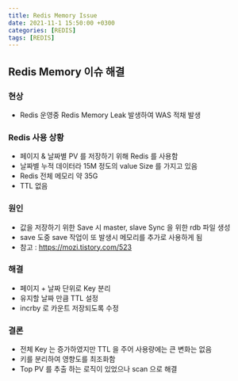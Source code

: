 ```yaml
---
title: Redis Memory Issue
date: 2021-11-1 15:50:00 +0300
categories: [REDIS]
tags: [REDIS]
---
```


## Redis Memory 이슈 해결
### 현상
- Redis 운영중 Redis Memory Leak 발생하여 WAS 적채 발생

### Redis 사용 상황
- 페이지 & 날짜별 PV 를 저장하기 위해 Redis 를 사용함
- 날짜별 누적 데이터라 15M 정도의 value Size 를 가지고 있음
- Redis 전체 메모리 약 35G
- TTL 없음

### 원인
- 값을 저장하기 위한 Save 시 master, slave Sync 을 위한 rdb 파일 생성
- save 도중 save 작업이 또 발생시 메모리를 추가로 사용하게 됨
- 참고 : https://mozi.tistory.com/523

### 해결
- 페이지 + 날짜 단위로 Key 분리
- 유지할 날짜 만큼 TTL 설정
- incrby 로 카운트 저장되도록 수정

### 결론
- 전체 Key 는 증가하였지만 TTL 을 주어 사용량에는 큰 변화는 없음
- 키를 분리하여 영향도를 최조화함
- Top PV 를 추출 하는 로직이 있었으나 scan 으로 해결
